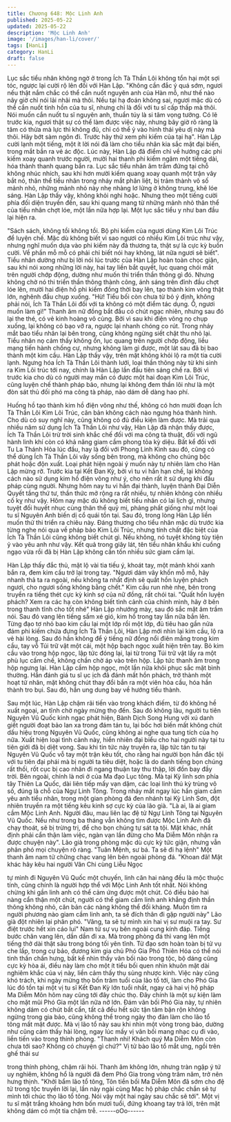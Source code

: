 ```yaml
---
title: Chương 648: Mộc Linh Anh
published: 2025-05-22
updated: 2025-05-22
description: 'Mộc Linh Anh'
image: '/images/han-li/cover/'
tags: [HanLi]
category: HanLi
draft: false
---
```


Lục sắc tiểu nhân không ngờ ở trong Ích Tà Thần Lôi không tổn
hại một sợi tóc, ngược lại cười rộ lên đối với Hàn Lập.
"Không cần đắc ý quá sớm, ngươi nếu thật nắm chắc có thể cắn
nuốt nguyên anh của Hàn mỗ, như thế nào nãy giờ chỉ nói lải nhãi
mà thôi. Nếu tại hạ đoán không sai, ngươi mặc dù có thể cắn nuốt
tinh hồn của tu sĩ, nhưng chỉ là đối với tu sĩ cấp thấp mà thôi. Nói
muốn cắn nuốt tu sĩ nguyên anh, thuần túy là si tâm vọng tưởng.
Có lẽ trước kia, ngươi thật sự có thể làm được việc này, nhưng
bây giờ rõ ràng là tâm có thừa mà lực thì không đủ, chỉ có thể ỷ
vào hình thái yêu dị này mà thôi. Hãy bớt sàm ngôn đi. Trước hãy
thử xem phi kiếm của tại hạ".
Hàn Lập cười lạnh một tiếng, một ít lời nói đã làm cho tiểu nhân
kia sắc mặt đại biến, trong mắt bắn ra vẻ ác độc.
Lúc này, Hàn Lập đã điểm chỉ về hướng các phi kiếm xoay quanh
trước người, mười hai thanh phi kiếm ngâm một tiếng dài, hóa
thành thanh quang bắn ra.
Lục sắc tiểu nhân âm trầm đứng tại chỗ không nhúc nhích, sau
khi hơn mười kiếm quang xoay quanh một trận vây bắt nó, thân
thể tiểu nhân trong nháy mắt phân liệt, bị trảm thành vô số mảnh
nhỏ, những mảnh nhỏ này nhẹ nhàng lơ lửng ở không trung, khẽ
lóe sáng.
Hàn Lập thấy vậy, không khỏi nghi hoặc.
Nhưng theo một tiếng cười phía đối diện truyền đến, sau khi
quang mang từ những mảnh nhỏ thân thể của tiểu nhân chợt lóe,
một lần nữa hợp lại.
Một lục sắc tiểu y như ban đầu lại hiện ra.

"Sách sách, không tồi không tồi. Bộ phi kiếm của ngươi dùng Kim
Lôi Trúc để luyện chế. Mặc dù không biết vì sao ngươi có nhiều
Kim Lôi trúc như vậy, nhưng nghĩ muốn dựa vào phi kiếm này đả
thương ta, thật sự là cực kỳ buồn cười. Về phần mỗ mỗ có phải
chỉ biết nói hay không, lát nữa ngươi sẽ biết".
Tiểu nhân dường như bị lời nói lúc trước của Hàn Lập hoàn toàn
chọc giận, sau khi nói xong những lời này, hai tay liền bắt quyết,
lục quang chói mắt trên người chớp động, dường như muốn thi
triển thần thông gì đó.
Nhưng không chờ nó thi triển thần thông thành công, ánh sáng
trên đỉnh đầu chợt lóe lên, mười hai điện hồ phi kiếm đồng thời
bay lên, tạo thành kim võng thật lớn, nghênh đầu chụp xuống.
"Hừ! Tiểu bối còn chưa từ bỏ ý định, không phải nói, Ích Tà Thần
Lôi đối với ta không có một điểm tác dụng. Ồ, ngươi muốn làm gì!"
Thanh âm nữ đồng bắt đầu có chút ngạc nhiên, nhưng sau đó lại
the thé, có vẻ kinh hoàng vô cùng.
Bởi vì sau khi điện võng nọ chụp xuống, lại không có bạo vỡ ra,
ngược lại nhanh chóng co rút. Trong nháy mắt bao tiểu nhân lại
bên trong, cũng không ngừng siết chặt thu nhỏ lại.
Tiểu nhân nọ cảm thấy không ổn, lục quang trên người chớp
động, liều mạng tiến hành chống cự, nhưng không làm gì được,
một lát sau đã bị bao thành một kim cầu.
Hàn Lập thấy vậy, trên mặt không khỏi lộ ra một tia cười lạnh.
Ngưng hóa Ích Tà Thần Lôi thành lưới, loại thần thông này từ khi
sinh ra Kim Lôi trúc tới nay, chính là Hàn Lập lần đầu tiên sáng
chế ra.
Bởi vì trước kia cho dù có người may mắn có được một hai đoạn
Kim Lôi Trúc, cũng luyện chế thành pháp bảo, nhưng lại không
đem thần lôi như là một đòn sát thủ đối phó ma công tà pháp, nào
dám dễ dàng hao phí.

Huống hồ tạo thành kim hồ điện võng như thế, không có hơn
mười đoạn Ích Tà Thần Lôi Kim Lôi Trúc, căn bản không cách
nào ngưng hóa thành hình. Cho dù có suy nghĩ này, cũng không
có đủ điều kiện làm được.
Mà trải qua nhiều năm sử dụng Ích Tà Thần Lôi như vậy, Hàn Lập
đã nhận thấy được, Ích Tà Thần Lôi trừ trời sinh khắc chế đối với
ma công tà thuật, đối với ngũ hành linh khí còn có khả năng giam
cầm phong tỏa kỳ diệu.
Bất kể đối với Tu La Thánh Hỏa lúc đầu, hay là đối với Phong
Linh Kình sau đó, cũng có thể dùng Ích Tà Thần Lôi vây sống bên
trong, mà không cho chúng bộc phát hoặc độn xuất.
Loại phát hiện ngoài ý muốn này tự nhiên làm cho Hàn Lập mừng
rỡ.
Trước kia tại Kết Đan Kỳ, bởi vì tu vi hắn hạn chế, lại không cách
nào sử dụng kim hồ điện võng như ý, cho nên rất ít sử dụng khi
đấu pháp cùng người.
Nhưng hôm nay tu vi hắn đại thành, luyện thành Đại Diễn Quyết
tầng thứ tư, thần thức mở rộng ra rất nhiều, tự nhiên không còn
nhiều cố kỵ như vậy.
Hôm nay mặc dù không biết tiểu nhân có lai lịch gì, nhưng tuyệt
đối huyết nhục cùng thân thể quỷ mị, phảng phất giống như một
loại tu sĩ Nguyên Anh biến dị cổ quái tồn tại.
Sau đó, trong lòng Hàn Lập liền muốn thử thi triển ra chiêu này.
Đáng thương cho tiểu nhân mặc dù trước kia từng nghe nói qua
về pháp bảo Kim Lôi Trúc, nhưng tính chất đặc biệt của Ích Tà
Thần Lôi cũng không biết chút gì. Nếu không, nó tuyệt không tùy
tiện ỷ vào yêu anh như vậy.
Kết quả trong giây lát, tên tiểu nhân khẩu khí cuồng ngạo vừa rồi
đã bị Hàn Lập không cần tốn nhiều sức giam cầm lại.

Hàn Lập thấy đắc thủ, mặt lộ vài tia tiếu ý, khoát tay, một mảnh
khói xanh bắn ra, đem kim cầu trở lại trong tay.
"Ngươi dám vây khốn mỗ mỗ, hãy nhanh thả ta ra ngoài, nếu
không ta nhất định sẽ quất hồn luyện phách ngươi, cho ngươi
sống không bằng chết."
Kim cầu run nhè nhẹ, bên trong truyền ra tiếng thét cực kỳ kinh
sợ của nữ đồng, rất chói tai.
"Quất hồn luyện phách? Xem ra các hạ còn không biết tình cảnh
của chính mình, hãy ở bên trong thanh tĩnh cho tốt nhé" Hàn Lập
nhướng mày, sau đó sắc mặt âm trầm nói.
Sau đó vang lên tiếng sấm xé gió, kim hồ trong tay lần nữa bắn
lên.
Từng đạo tơ nhỏ bao kim cầu lại một lớp rồi một lớp, đủ tiêu hao
gần nửa đám phi kiếm chứa đựng Ích Tà Thần Lôi, Hàn Lập mới
nhìn lại kim cầu, lộ ra vẻ hài lòng.
Sau đó hắn không để ý tiếng nữ đồng nổi điên mắng trong kim
cầu, tay vỗ Túi trữ vật một cái, một hộp bạch ngọc xuất hiện trên
tay.
Bỏ kim cầu vào trong hộp ngọc, lập tức đóng lại, lại từ trong Túi
trữ vật lấy ra một phù lục cấm chế, không chần chờ áp vào trên
hộp.
Lập tức thanh âm trong hộp ngưng lại.
Hàn Lập cầm hộp ngọc, một lần nữa khôi phục sắc mặt bình
thường.
Hắn đánh giá tu sĩ ục ịch đã đánh mất hồn phách, trở thành một
hoạt tử nhân, mặt không chút thay đổi bắn ra một viên hỏa cầu,
hóa hắn thành tro bụi.
Sau đó, hắn ung dung bay về hướng tiểu thành.

Sau một lúc, Hàn Lập chậm rãi tiến vào trong khách điếm, từ đó
không hề xuất ngoại, an tĩnh chờ ngày mừng thọ đến.
Sau đó không lâu, người tu tiên Nguyên Vũ Quốc kinh ngạc phát
hiện, Bành Dịch Song Hung với xú danh giết người đoạt bảo lan
xa trong đám tán tu, lại bốc hơi biến mất không chút dấu hiệu
trong Nguyên Vũ Quốc, cũng không ai nghe qua tung tích của họ
nữa.
Xuất hiện loại tình cảnh này, hiển nhiên đại biểu cho hai người
này tại tu tiên giới đã bị diệt vong.
Sau khi tin tức này truyền ra, lập tức tán tu tại Nguyên Vũ Quốc
vỗ tay một trận kêu tốt, cho rằng hai người bọn hắn đắc tội với tu
tiên đại phái mà bị người ta tiêu diệt, hoặc là do danh tiếng bọn
chúng rất thối, rốt cục bị cao nhân đi ngang thuận tay thu thập, lời
đồn bay đầy trời.
Bên ngoài, chính là nơi ở của Ma đạo Lục tông. Mà tại Kỳ linh sơn
phía tây Thiên La Quốc, dài liên tiếp mấy vạn dặm, các loại linh
thú kỳ trùng vô số, đúng là chỗ của Ngự Linh Tông.
Trong nháy mắt ngay lúc hắn giam cầm yêu anh tiểu nhân, trong
một gian phòng đá đen nhánh tại Kỳ Linh Sơn, đột nhiên truyền ra
một tiếng kêu kinh sợ cực kỳ của lão già.
"Là ai, là ai giam cầm Mộc Linh Anh. Người đâu, mau liên lạc đệ
tử Ngự Linh Tông tại Nguyên Vũ Quốc. Nếu như trong ba tháng
vẫn không tìm được Mộc Linh Anh đã chạy thoát, sẽ bị trừng trị,
để cho bọn chúng tự sát tạ tội. Mặt khác, nhất định phải cẩn thận
làm việc, ngàn vạn lần đừng cho Ma Diễm Môn nhận ra được
chuyện này".
Lão già trong phòng mặc dù cực kỳ tức giận, nhưng vẫn phân phó
mọi chuyện rõ ràng.
"Tuân Mệnh, sư bá. Ta sẽ đi hạ lệnh" Một thanh âm nam tử chững
chạc vang lên bên ngoài phòng đá.
"Khoan đã! Mặt khác hãy kêu hai người Vân Chi cùng Liễu Ngọc

tự mình đi Nguyên Vũ Quốc một chuyến, linh căn hai nàng đều là
mộc thuộc tính, cũng chính là người hợp thể với Mộc Linh Anh tốt
nhất. Nói không chừng khi gần linh anh có thể cảm ứng được một
chút. Có điều bảo hai nàng cẩn thận một chút, người có thể giam
cầm linh anh khẳng định thần thông không nhỏ, căn bản các nàng
không thể đối kháng. Muốn tìm ra người phương nào giam cầm
linh anh, ta sẽ đích thân đi gặp người này" Lão già đột nhiên lại
phân phó.
"Vâng, ta sẽ tự mình xin hai vị sư muội ra tay. Sư điệt trước hết
xin cáo lui" Nam tử sự vụ bên ngoài cung kính đáp.
Tiếng bước chân vang lên, dần dần đi xa.
Mà trong phòng đá thì vang lên một tiếng thở dài thật sâu trong
bóng tối yên tĩnh.
Tử đạo sơn hoàn toàn bị tử vụ che lấp, trong cự bảo, đương kim
gia chủ Phó Gia Phó Thiên Hóa có thể nói tinh thần chấn hưng,
bất kể nhìn thấy vãn bối nào trong tộc, bộ dáng cũng cực kỳ hòa
ái, điều này làm cho một ít tiểu bối quen nhìn khuôn mặt dài
nghiêm khắc của vị này, liền cảm thấy thụ sủng nhược kinh.
Việc này cũng khó trách, khi ngày mừng thọ bốn trăm tuổi của lão
tổ tới, làm cho Phó Gia lúc đó tồn tại một vị tu sĩ Kết Đan Kỳ lớn
tuổi nhất, ngay cả hai vị hộ pháp Ma Diễm Môn hôm nay cũng tới
đây chúc thọ. Đây chính là một sự kiện làm cho mặt mũi Phó Gia
một lần nữa nở lớn.
Đám vãn bối Phó Gia này, tự nhiên không dám có chút bất cẩn,
tất cả đếu hết sức tận tâm bận rộn không ngừng trong gia bảo,
cũng không thể trong ngày thọ đản làm cho lão tổ tông mất mặt
được.
Mà vị lão tổ này sau khi nhìn một vòng trong bảo, dường như
cũng cảm thấy hài lòng, ngay lúc mấy vị vãn bối mang nhạc cụ đi
vào, liền tiến vào trong thính phòng.
"Thanh nhi! Khách quý Ma Diễm Môn còn chưa tới sao? Không có
chuyện gì chứ?" Vị tử bào lão tổ mắt ưng, ngồi trên ghế thái sư

trong thính phòng, chậm rãi hỏi.
Thanh âm không lớn, nhưng tràn ngập ý tứ uy nghiêm, không hổ
là người đã đem Phó Gia trong vòng trăm năm, trở nên hưng
thịnh.
"Khởi bẩm lão tổ tông, Tôn tiền bối Ma Diễm Môn đã sớm cho đệ
tử trong tộc truyền lời lại, lần này ngài cùng Mạc hộ pháp chắc
chắn sẽ tự mình tới chúc thọ lão tổ tông. Nói vậy một hai ngày sau
chắc sẽ tới".
Một vị tu sĩ mặt trắng khoảng hơn bốn mươi tuổi, đứng khoang
tay trả lời, trên mặt không dám có một tia chậm trễ.
------oOo------
